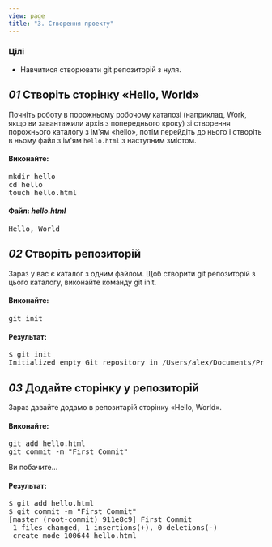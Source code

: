 ```yaml
---
view: page
title: "3. Створення проекту"
---
```


<h3>Цілі</h3>

<ul><li>Навчитися створювати git репозиторій з нуля.</li></ul>

<h2><em>01</em> Створіть сторінку «Hello, World»</h2>

<p>Почніть роботу в порожньому робочому каталозі (наприклад, Work, якщо ви завантажили архів з попереднього кроку) зі створення порожнього каталогу з ім'ям «hello», потім перейдіть до нього і створіть в ньому файл з ім'ям <code>hello.html</code> з наступним змістом.</p>

<h4 class="h4-pre">Виконайте:</h4>

<pre class="instructions">mkdir hello
cd hello
touch hello.html</pre>

<h4 class="h4-pre">Файл: <em>hello.html</em></h4>

<pre class="file">Hello, World</pre>

<h2><em>02</em> Створіть репозиторій</h2>

<p>Зараз у вас є каталог з одним файлом. Щоб створити git репозиторій з цього каталогу, виконайте команду git init.</p>

<h4 class="h4-pre">Виконайте:</h4>

<pre class="instructions">git init</pre>

<h4 class="h4-pre">Результат:</h4>

<pre class="sample">$ git init
Initialized empty Git repository in /Users/alex/Documents/Presentations/githowto/auto/hello/.git/
</pre>

<h2><em>03</em> Додайте сторінку у репозиторій</h2>

<p>Зараз давайте додамо в репозитарій сторінку «Hello, World».</p>

<h4 class="h4-pre">Виконайте:</h4>

<pre class="instructions">git add hello.html
git commit -m "First Commit"</pre>

<p>Ви побачите…</p>

<h4 class="h4-pre">Результат:</h4>

<pre class="sample">$ git add hello.html
$ git commit -m "First Commit"
[master (root-commit) 911e8c9] First Commit
 1 files changed, 1 insertions(+), 0 deletions(-)
 create mode 100644 hello.html</pre>
